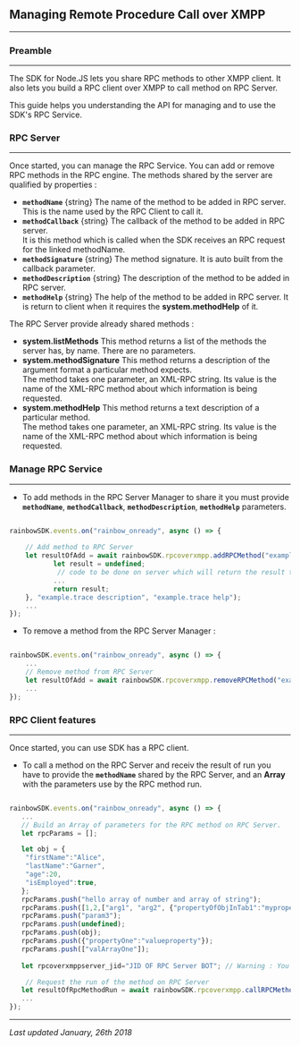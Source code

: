 ## Managing Remote Procedure Call over XMPP
---


### Preamble
---

The SDK for Node.JS lets you share RPC methods to other XMPP client. It also lets you build a RPC client over XMPP to call method on RPC Server.  

This guide helps you understanding the API for managing and to use the SDK's RPC Service.

<!-- img src="/doc/sdk/node/imgs/RPCoverXMPPFlow1.mmd.png" -->

### RPC Server
---

Once started, you can manage the RPC Service. You can add or remove RPC methods in the RPC engine.
The methods shared by the server are qualified by properties :
- **`methodName`** {string} The name of the method to be added in RPC server. This is the name used by the RPC Client to call it.
- **`methodCallback`** {string} The callback of the method to be added in RPC server. </BR>It is this method which is called when the SDK receives an RPC request for the linked methodName.
- **`methodSignature`** {string} The method signature. It is auto built from the callback parameter.
- **`methodDescription`** {string} The description of the method to be added in RPC server.
- **`methodHelp`** {string} The help of the method to be added in RPC server. It is return to client when it requires the **system.methodHelp** of it.

The RPC Server provide already shared methods :

- **system.listMethods** This method returns a list of the methods the server has, by name. There are no parameters. 
- **system.methodSignature** This method returns a description of the argument format a particular method expects.  </BR>The method takes one parameter, an XML-RPC string. Its value is the name of the XML-RPC method about which information is being requested.
- **system.methodHelp** This method returns a text description of a particular method.  </BR>The method takes one parameter, an XML-RPC string. Its value is the name of the XML-RPC method about which information is being requested.


### Manage RPC Service
---

- To add methods in the RPC Server Manager to share it you must provide **`methodName`**, **`methodCallback`**, **`methodDescription`**, **`methodHelp`** parameters.
 
```js

rainbowSDK.events.on("rainbow_onready", async () => {
    
    // Add method to RPC Server
    let resultOfAdd = await rainbowSDK.rpcoverxmpp.addRPCMethod("example.trace", (arg1, arg2, arg3, arg4, arg5, arg6, arg7) => {
           let result = undefined;
            // code to be done on server which will return the result to RPC Client.
           ... 
           return result;
    }, "example.trace description", "example.trace help");
    ...    
});

```

- To remove a method from the RPC Server Manager :
 
```js

rainbowSDK.events.on("rainbow_onready", async () => {
    ...
    // Remove method from RPC Server    
    let resultOfAdd = await rainbowSDK.rpcoverxmpp.removeRPCMethod("example.trace");
    ...    
});

```

### RPC Client features
---

Once started, you can use SDK has a RPC client. 

- To call a method on the RPC Server and receiv the result of run you have to provide the **`methodName`** shared by the RPC Server, and an **Array** with the parameters use by the RPC method run.
 
```js

rainbowSDK.events.on("rainbow_onready", async () => {
   ... 
   // Build an Array of parameters for the RPC method on RPC Server.
   let rpcParams = [];

   let obj = {
    "firstName":"Alice",
    "lastName":"Garner",
    "age":20,
    "isEmployed":true,
   };
   rpcParams.push("hello array of number and array of string");
   rpcParams.push([1,2,["arg1", "arg2", {"propertyOfObjInTab1":"mypropertyOfObjInTab1", "propertyOfObjInTab2" : "mypropertyOfObjInTab2"}]]);
   rpcParams.push("param3");
   rpcParams.push(undefined);
   rpcParams.push(obj);
   rpcParams.push({"propertyOne":"valueproperty"});
   rpcParams.push(["valArrayOne"]);
            
   let rpcoverxmppserver_jid="JID OF RPC Server BOT"; // Warning : You need to spot on a resource, so the full jid must be used.

    // Request the run of the method on RPC Server
   let resultOfRpcMethodRun = await rainbowSDK.rpcoverxmpp.callRPCMethod(rpcoverxmppserver_jid,"example.trace", rpcParams);
   ...    
});

```

---

_Last updated January, 26th 2018_
